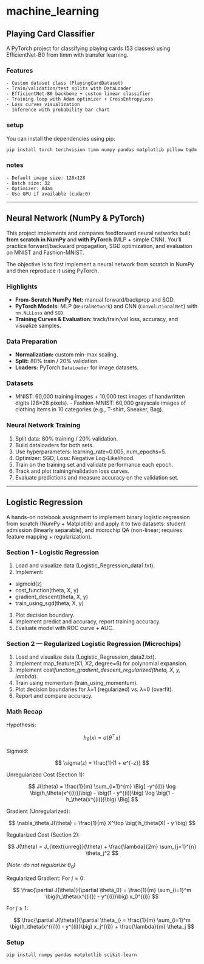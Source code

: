 # machine_learning


## Playing Card Classifier

A PyTorch project for classifying playing cards (53 classes) using EfficientNet-B0 from timm with transfer learning.

### Features

    - Custom dataset class (PlayingCardDataset)
    - Train/validation/test splits with DataLoader
    - EfficientNet-B0 backbone + custom linear classifier
    - Training loop with Adam optimizer + CrossEntropyLoss
    - Loss curves visualization
    - Inference with probability bar chart

### setup

You can install the dependencies using pip:

  ```bash
pip install torch torchvision timm numpy pandas matplotlib pillow tqdm
 ```

### notes

    - Default image size: 128x128
    - Batch size: 32
    - Optimizer: Adam
    - Use GPU if available (cuda:0)

---



## Neural Network (NumPy & PyTorch)

This project implements and compares feedforward neural networks built **from scratch in NumPy** and **with PyTorch** (MLP + simple CNN). You’ll practice forward/backward propagation, SGD optimization, and evaluation on MNIST and Fashion-MNIST.

The objective is to first implement a neural network from scratch in NumPy and then reproduce it using PyTorch.

### Highlights

- **From-Scratch NumPy Net:** manual forward/backprop and SGD.
- **PyTorch Models:** MLP (`NeuralNetwork`) and CNN (`ConvolutionalNet`) with `nn.NLLLoss` and `SGD`.
- **Training Curves & Evaluation:** track/train/val loss, accuracy, and visualize samples.

### Data Preparation

- **Normalization:** custom min-max scaling.
- **Split:** 80% train / 20% validation.
- **Loaders:** PyTorch `DataLoader` for image datasets.

### Datasets

- MNIST: 60,000 training images + 10,000 test images of handwritten digits (28×28 pixels). - Fashion-MNIST: 60,000 grayscale images of clothing items in 10 categories (e.g., T-shirt, Sneaker, Bag).

### Neural Network Training

1.  Split data: 80% training / 20% validation.
2.  Build dataloaders for both sets.
3.  Use hyperparameters: learning_rate=0.005, num_epochs=5.
4.  Optimizer: SGD; Loss: Negative Log-Likelihood.
5.  Train on the training set and validate performance each epoch.
6.  Track and plot training/validation loss curves.
7.  Evaluate predictions and measure accuracy on the validation set.

---



## Logistic Regression

A hands-on notebook assignment to implement binary logistic regression from scratch (NumPy + Matplotlib) and apply it to two datasets:
student admission (linearly separable), and
microchip QA (non-linear; requires feature mapping + regularization).

### Section 1 - Logistic Regression

1. Load and visualize data (Logistic_Regression_data1.txt).
2. Implement:

- sigmoid(z)
- cost_function(theta, X, y)
- gradient_descent(theta, X, y)
- train_using_sgd(theta, X, y)

3. Plot decision boundary.
4. Implement predict and accuracy, report training accuracy.
5. Evaluate model with ROC curve + AUC.

### Section 2 — Regularized Logistic Regression (Microchips)

1. Load and visualize data (Logistic_Regression_data2.txt).
2. Implement map_feature(X1, X2, degree=6) for polynomial expansion.
3. Implement cost*function_gradient_descent_regularized(theta, X, y, lambda*).
4. Train using momentum (train_using_momentum).
5. Plot decision boundaries for λ=1 (regularized) vs. λ=0 (overfit).
6. Report and compare accuracy.

### Math Recap

Hypothesis:

$$
h_\theta(x) = \sigma(\theta^\top x)
$$

Sigmoid:

$$
\sigma(z) = \frac{1}{1 + e^{-z}}
$$

Unregularized Cost (Section 1):

$$
J(\theta) = \frac{1}{m} \sum_{i=1}^{m} \Big[ -y^{(i)} \log \big(h_\theta(x^{(i)})\big) - \big(1 - y^{(i)}\big) \log \big(1 - h_\theta(x^{(i)})\big) \Big]
$$

Gradient (Unregularized):

$$
\nabla_\theta J(\theta) = \frac{1}{m} X^\top \big( h_\theta(X) - y \big)
$$

Regularized Cost (Section 2):

$$
J(\theta) = J_{\text{unreg}}(\theta) + \frac{\lambda}{2m} \sum_{j=1}^{n} \theta_j^2
$$

_(Note: do not regularize $\theta_0$)_

Regularized Gradient:
For $j = 0$:

$$
\frac{\partial J(\theta)}{\partial \theta_0} = \frac{1}{m} \sum_{i=1}^m \big(h_\theta(x^{(i)}) - y^{(i)}\big) x_0^{(i)}
$$

For $j \geq 1$:

$$
\frac{\partial J(\theta)}{\partial \theta_j} = \frac{1}{m} \sum_{i=1}^m \big(h_\theta(x^{(i)}) - y^{(i)}\big) x_j^{(i)} + \frac{\lambda}{m} \theta_j
$$

### Setup

 ```bash
 pip install numpy pandas matplotlib scikit-learn
  ```
